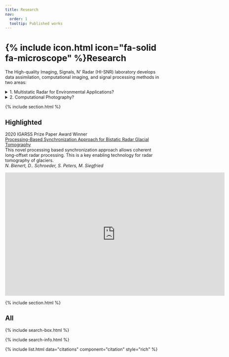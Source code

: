 ```yaml
---
title: Research
nav:
  order: 1
  tooltip: Published works
---
```


# {% include icon.html icon="fa-solid fa-microscope" %}Research

The High-quality Imaging, Signals, N' Radar (HI-SNR) laboratory develops data assimilation, computational imaging, and signal processing methods in two areas:

<details close>
<summary>1. Multistatic Radar for Environmental Applications?</summary>
<br>
We develop multistatic radars and algorithms for retreiving properties of the environment for the following purposes:
  1. Equip scientists with the tools needed to improve our understanding of the environment. We develop radar-based methods for making measurements of environmental processes at a quality or scale that is not possible with existing tools. This includes projects such as generating 2D maps of the temperature distribution inside glaciers.
  2. Develop systems than enable resource monitoring and improved resource management. This includes projects such as monitoring soil moisture for improved irrigaiton practices.  

  We are a crib to grave team that puts environmental solutions into the hands of scientists and and environmental agencies. 
</details>

<details close>
<summary>2. Computational Photography?</summary>
<br>
We develop computational photography algorithms that improve image quality and make camera performance more equitable.
</details>



{% include section.html %}

## Highlighted

2020 IGARSS Prize Paper Award Winner  
[Processing-Based Synchronization Approach for Bistatic Radar Glacial Tomography](https://ieeexplore.ieee.org/document/9323969)  
This novel processing based synchronization approach allows coherent long-offset radar processing. This is a key enabling technology for radar tomography of glaciers.   
*N. Bienert, D.. Schroeder, S. Peters, M. Siegfried*

<iframe width="711" height="400" src="https://www.youtube.com/embed/WaF6N42GQiw?si=peiCi045mLVfM2el&amp;controls=0&amp;start=23" title="YouTube video player" frameborder="0" allow="accelerometer; autoplay; clipboard-write; encrypted-media; gyroscope; picture-in-picture" referrerpolicy="strict-origin-when-cross-origin" allowfullscreen></iframe>

{% include section.html %}

## All

{% include search-box.html %}

{% include search-info.html %}

{% include list.html data="citations" component="citation" style="rich" %}
